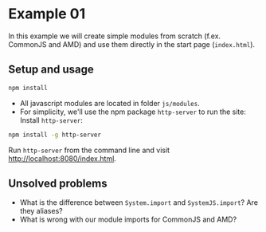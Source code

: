 # Example 01

In this example we will create simple modules from scratch (f.ex. CommonJS and AMD) and use them directly in the start page (`index.html`).

## Setup and usage

```bash
npm install
```

- All javascript modules are located in folder `js/modules`.
- For simplicity, we'll use the npm package `http-server` to run the site:
Install `http-server`:
```bash
npm install -g http-server
```

Run `http-server` from the command line and visit [http://localhost:8080/index.html](http://localhost:8080/index.html).

## Unsolved problems

- What is the difference between `System.import` and `SystemJS.import`? Are they aliases?
- What is wrong with our module imports for CommonJS and AMD?
